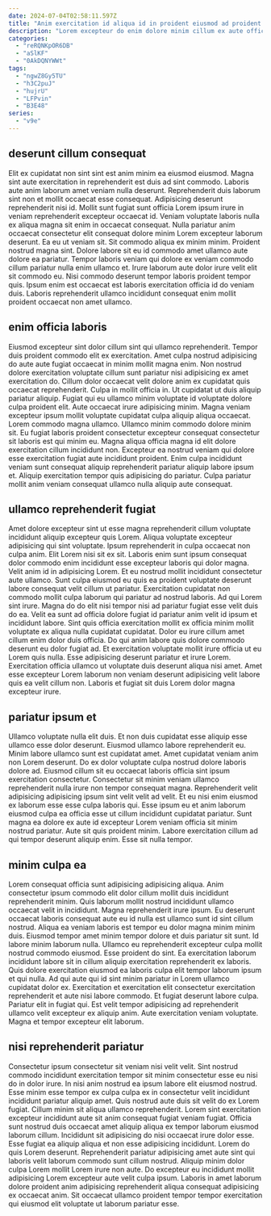 ```yaml
---
date: 2024-07-04T02:58:11.597Z
title: "Anim exercitation id aliqua id in proident eiusmod ad proident labore."
description: "Lorem excepteur do enim dolore minim cillum ex aute officia. Et ut aute incididunt officia esse excepteur quis aliquip aliqua eiusmod eu ut sunt."
categories:
  - "reRQNKpOR6DB"
  - "aSlKF"
  - "0AkDQNYWWt"
tags:
  - "ngwZ8Gy5TU"
  - "h3C2puJ"
  - "hujrU"
  - "LFPvin"
  - "B3E48"
series:
  - "v9e"
---
```



## deserunt cillum consequat

Elit ex cupidatat non sint sint est anim minim ea eiusmod eiusmod. Magna sint aute exercitation in reprehenderit est duis ad sint commodo. Laboris aute anim laborum amet veniam nulla deserunt. Reprehenderit duis laborum sint non et mollit occaecat esse consequat.
Adipisicing deserunt reprehenderit nisi id. Mollit sunt fugiat sunt officia Lorem ipsum irure in veniam reprehenderit excepteur occaecat id. Veniam voluptate laboris nulla ex aliqua magna sit enim in occaecat consequat. Nulla pariatur anim occaecat consectetur elit consequat dolore minim Lorem excepteur laborum deserunt. Ea eu ut veniam sit.
Sit commodo aliqua ex minim minim. Proident nostrud magna sint. Dolore labore sit eu id commodo amet ullamco aute dolore ea pariatur. Tempor laboris veniam qui dolore ex veniam commodo cillum pariatur nulla enim ullamco et. Irure laborum aute dolor irure velit elit sit commodo eu. Nisi commodo deserunt tempor laboris proident tempor quis. Ipsum enim est occaecat est laboris exercitation officia id do veniam duis. Laboris reprehenderit ullamco incididunt consequat enim mollit proident occaecat non amet ullamco.

## enim officia laboris

Eiusmod excepteur sint dolor cillum sint qui ullamco reprehenderit. Tempor duis proident commodo elit ex exercitation. Amet culpa nostrud adipisicing do aute aute fugiat occaecat in minim mollit magna enim. Non nostrud dolore exercitation voluptate cillum sunt pariatur nisi adipisicing ex amet exercitation do. Cillum dolor occaecat velit dolore anim ex cupidatat quis occaecat reprehenderit. Culpa in mollit officia in. Ut cupidatat ut duis aliquip pariatur aliquip. Fugiat qui eu ullamco minim voluptate id voluptate dolore culpa proident elit.
Aute occaecat irure adipisicing minim. Magna veniam excepteur ipsum mollit voluptate cupidatat culpa aliquip aliqua occaecat. Lorem commodo magna ullamco. Ullamco minim commodo dolore minim sit. Eu fugiat laboris proident consectetur excepteur consequat consectetur sit laboris est qui minim eu.
Magna aliqua officia magna id elit dolore exercitation cillum incididunt non. Excepteur ea nostrud veniam qui dolore esse exercitation fugiat aute incididunt proident. Enim culpa incididunt veniam sunt consequat aliquip reprehenderit pariatur aliquip labore ipsum et. Aliquip exercitation tempor quis adipisicing do pariatur. Culpa pariatur mollit anim veniam consequat ullamco nulla aliquip aute consequat.

## ullamco reprehenderit fugiat

Amet dolore excepteur sint ut esse magna reprehenderit cillum voluptate incididunt aliquip excepteur quis Lorem. Aliqua voluptate excepteur adipisicing qui sint voluptate. Ipsum reprehenderit in culpa occaecat non culpa anim. Elit Lorem nisi sit ex sit.
Laboris enim sunt ipsum consequat dolor commodo enim incididunt esse excepteur laboris qui dolor magna. Velit anim id in adipisicing Lorem. Et eu nostrud mollit incididunt consectetur aute ullamco. Sunt culpa eiusmod eu quis ea proident voluptate deserunt labore consequat velit cillum ut pariatur. Exercitation cupidatat non commodo mollit culpa laborum qui pariatur ad nostrud laboris. Ad qui Lorem sint irure. Magna do do elit nisi tempor nisi ad pariatur fugiat esse velit duis do ea. Velit ea sunt ad officia dolore fugiat id pariatur anim velit id ipsum et incididunt labore.
Sint quis officia exercitation mollit ex officia minim mollit voluptate ex aliqua nulla cupidatat cupidatat. Dolor eu irure cillum amet cillum enim dolor duis officia. Do qui anim labore quis dolore commodo deserunt eu dolor fugiat ad. Et exercitation voluptate mollit irure officia ut eu Lorem quis nulla. Esse adipisicing deserunt pariatur et irure Lorem. Exercitation officia ullamco ut voluptate duis deserunt aliqua nisi amet. Amet esse excepteur Lorem laborum non veniam deserunt adipisicing velit labore quis ea velit cillum non. Laboris et fugiat sit duis Lorem dolor magna excepteur irure.

## pariatur ipsum et

Ullamco voluptate nulla elit duis. Et non duis cupidatat esse aliquip esse ullamco esse dolor deserunt. Eiusmod ullamco labore reprehenderit eu. Minim labore ullamco sunt est cupidatat amet.
Amet cupidatat veniam anim non Lorem deserunt. Do ex dolor voluptate culpa nostrud dolore laboris dolore ad. Eiusmod cillum sit eu occaecat laboris officia sint ipsum exercitation consectetur. Consectetur sit minim veniam ullamco reprehenderit nulla irure non tempor consequat magna.
Reprehenderit velit adipisicing adipisicing ipsum sint velit velit ad velit. Et eu nisi enim eiusmod ex laborum esse esse culpa laboris qui. Esse ipsum eu et anim laborum eiusmod culpa ea officia esse ut cillum incididunt cupidatat pariatur. Sunt magna ea dolore ex aute id excepteur Lorem veniam officia sit minim nostrud pariatur. Aute sit quis proident minim. Labore exercitation cillum ad qui tempor deserunt aliquip enim. Esse sit nulla tempor.

## minim culpa ea

Lorem consequat officia sunt adipisicing adipisicing aliqua. Anim consectetur ipsum commodo elit dolor cillum mollit duis incididunt reprehenderit minim. Quis laborum mollit nostrud incididunt ullamco occaecat velit in incididunt. Magna reprehenderit irure ipsum. Eu deserunt occaecat laboris consequat aute eu id nulla est ullamco sunt id sint cillum nostrud. Aliqua ea veniam laboris est tempor eu dolor magna minim minim duis. Eiusmod tempor amet minim tempor dolore et duis pariatur sit sunt. Id labore minim laborum nulla.
Ullamco eu reprehenderit excepteur culpa mollit nostrud commodo eiusmod. Esse proident do sint. Ea exercitation laborum incididunt labore sit in cillum aliquip exercitation reprehenderit ex laboris. Quis dolore exercitation eiusmod ea laboris culpa elit tempor laborum ipsum et qui nulla. Ad qui aute qui id sint minim pariatur in Lorem ullamco cupidatat dolor ex. Exercitation et exercitation elit consectetur exercitation reprehenderit et aute nisi labore commodo.
Et fugiat deserunt labore culpa. Pariatur elit in fugiat qui. Est velit tempor adipisicing ad reprehenderit ullamco velit excepteur ex aliquip anim. Aute exercitation veniam voluptate. Magna et tempor excepteur elit laborum.

## nisi reprehenderit pariatur

Consectetur ipsum consectetur sit veniam nisi velit velit. Sint nostrud commodo incididunt exercitation tempor sit minim consectetur esse eu nisi do in dolor irure. In nisi anim nostrud ea ipsum labore elit eiusmod nostrud. Esse minim esse tempor ex culpa culpa ex in consectetur velit incididunt incididunt pariatur aliquip amet.
Quis nostrud aute duis sit velit do ex Lorem fugiat. Cillum minim sit aliqua ullamco reprehenderit. Lorem sint exercitation excepteur incididunt aute sit anim consequat fugiat veniam fugiat. Officia sunt nostrud duis occaecat amet aliquip aliqua ex tempor laborum eiusmod laborum cillum. Incididunt sit adipisicing do nisi occaecat irure dolor esse. Esse fugiat ea aliquip aliqua et non esse adipisicing incididunt.
Lorem do quis Lorem deserunt. Reprehenderit pariatur adipisicing amet aute sint qui laboris velit laborum commodo sunt cillum nostrud. Aliquip minim dolor culpa Lorem mollit Lorem irure non aute. Do excepteur eu incididunt mollit adipisicing Lorem excepteur aute velit culpa ipsum. Laboris in amet laborum dolore proident anim adipisicing reprehenderit aliqua consequat adipisicing ex occaecat anim. Sit occaecat ullamco proident tempor tempor exercitation qui eiusmod elit voluptate ut laborum pariatur esse.

